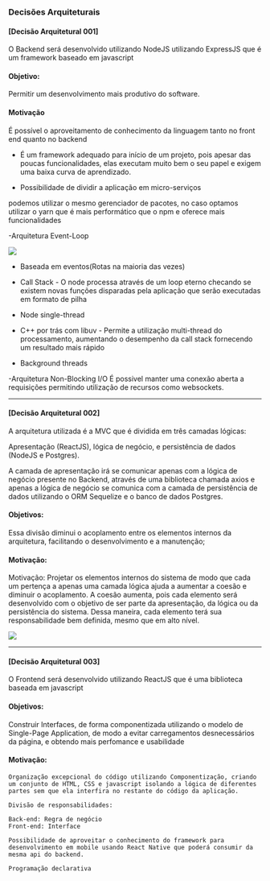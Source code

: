 ### Decisões Arquiteturais


#### [Decisão Arquitetural 001] 

O Backend será desenvolvido utilizando NodeJS utilizando ExpressJS que é um framework baseado em javascript

#### Objetivo:

Permitir um desenvolvimento mais produtivo do software.


#### Motivação

 É possível o aproveitamento de conhecimento da linguagem tanto no front end quanto no backend

  - É um framework adequado para início de um projeto, pois apesar das poucas funcionalidades, elas executam muito bem o seu papel e exigem uma baixa curva de aprendizado.  

  - Possibilidade de dividir a aplicação em micro-serviços 

podemos utilizar o mesmo gerenciador de pacotes, no caso optamos utilizar o yarn que é mais performático que o npm
e oferece mais funcionalidades

-Arquitetura Event-Loop

![](./Event_Loop_Diagram.png)

 - Baseada em eventos(Rotas na maioria das vezes)
 - Call Stack - O node processa através de um loop eterno checando se existem novas funções disparadas pela aplicação que serão executadas em formato de pilha

- Node single-thread
 - C++ por trás com libuv - Permite a utilização multi-thread do processamento, aumentando o desempenho da call stack fornecendo um resultado mais rápido

 - Background threads

-Arquitetura Non-Blocking I/O
	É possivel manter uma conexão aberta a requisições permitindo utilização de recursos como websockets.

	
---------------------------------------------------------------------------------------------


#### [Decisão Arquitetural 002] 

 A arquitetura utilizada é a MVC que é dividida em três camadas lógicas: 

Apresentação (ReactJS),
lógica de negócio, e persistência de dados (NodeJS e Postgres). 

A camada de apresentação irá se comunicar apenas com a lógica de negócio presente no Backend, através de uma biblioteca chamada axios e apenas a lógica de negócio se comunica com a camada de persistência de dados utilizando o ORM Sequelize e o banco de dados Postgres.

#### Objetivos:

 Essa divisão diminui o acoplamento entre os elementos internos da arquitetura, facilitando o desenvolvimento e a manutenção;

#### Motivação:

Motivação: Projetar os elementos internos do sistema de modo que cada um pertença a apenas uma camada lógica ajuda a aumentar a coesão e diminuir o acoplamento. A coesão aumenta, pois cada elemento será desenvolvido com o objetivo de ser parte da apresentação, da lógica ou da persistência do sistema. Dessa maneira, cada elemento terá sua responsabilidade bem definida, mesmo que em alto nível. 


![](./mvc.png)

---------------------------------------------------------------------------------------------

#### [Decisão Arquitetural 003] 

O Frontend será desenvolvido utilizando ReactJS que é uma biblioteca baseada em javascript

#### Objetivos:

Construir Interfaces, de forma componentizada utilizando o modelo de Single-Page Application, de modo a evitar 
carregamentos desnecessários da página, e obtendo mais perfomance e usabilidade

#### Motivação: 

	Organização excepcional do código utilizando Componentização, criando um conjunto de HTML, CSS e javascript isolando a lógica de diferentes partes sem que ela interfira no restante do código da aplicação.

	Divisão de responsabilidades:

	Back-end: Regra de negócio
	Front-end: Interface

	Possibilidade de aproveitar o conhecimento do framework para desenvolvimento em mobile usando React Native que poderá consumir da mesma api do backend.

	Programação declarativa

